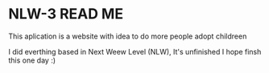 # NLW-3 READ ME

This aplication is a website with idea to do more people adopt childreen

I did everthing based in Next Weew Level (NLW), It's unfinished I hope finsh this one day :)
